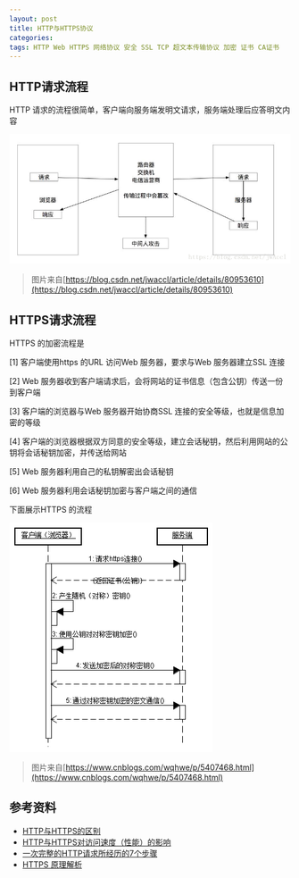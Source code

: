 ```yaml
---
layout: post
title: HTTP与HTTPS协议
categories: 
tags: HTTP Web HTTPS 网络协议 安全 SSL TCP 超文本传输协议 加密 证书 CA证书
---
```


## HTTP请求流程

HTTP 请求的流程很简单，客户端向服务端发明文请求，服务端处理后应答明文内容

![](../media/image/2019-02-17/01.png)

>图片来自[https://blog.csdn.net/jwaccl/article/details/80953610](https://blog.csdn.net/jwaccl/article/details/80953610)

## HTTPS请求流程

HTTPS 的加密流程是

[1] 客户端使用https 的URL 访问Web 服务器，要求与Web 服务器建立SSL 连接

[2] Web 服务器收到客户端请求后，会将网站的证书信息（包含公钥）传送一份到客户端

[3] 客户端的浏览器与Web 服务器开始协商SSL 连接的安全等级，也就是信息加密的等级

[4] 客户端的浏览器根据双方同意的安全等级，建立会话秘钥，然后利用网站的公钥将会话秘钥加密，并传送给网站

[5] Web 服务器利用自己的私钥解密出会话秘钥

[6] Web 服务器利用会话秘钥加密与客户端之间的通信

下面展示HTTPS 的流程

![](../media/image/2019-02-17/02.gif)

>图片来自[https://www.cnblogs.com/wqhwe/p/5407468.html](https://www.cnblogs.com/wqhwe/p/5407468.html)

## 参考资料

* [HTTP与HTTPS的区别](https://www.cnblogs.com/wqhwe/p/5407468.html)
* [HTTP与HTTPS对访问速度（性能）的影响](https://www.cnblogs.com/mylanguage/p/5635524.html)
* [一次完整的HTTP请求所经历的7个步骤](https://www.cnblogs.com/linjiqin/p/3560152.html)
* [HTTPS 原理解析](https://www.cnblogs.com/zery/p/5164795.html)